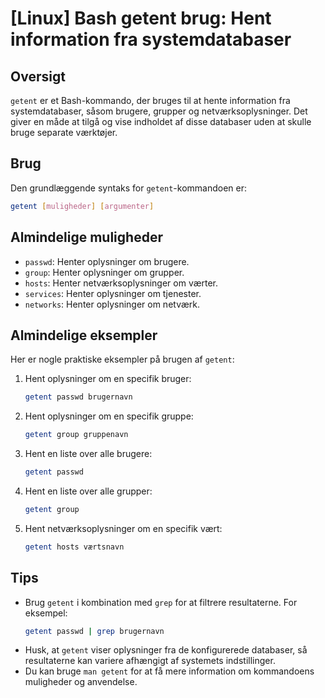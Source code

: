 # [Linux] Bash getent brug: Hent information fra systemdatabaser

## Oversigt
`getent` er et Bash-kommando, der bruges til at hente information fra systemdatabaser, såsom brugere, grupper og netværksoplysninger. Det giver en måde at tilgå og vise indholdet af disse databaser uden at skulle bruge separate værktøjer.

## Brug
Den grundlæggende syntaks for `getent`-kommandoen er:

```bash
getent [muligheder] [argumenter]
```

## Almindelige muligheder
- `passwd`: Henter oplysninger om brugere.
- `group`: Henter oplysninger om grupper.
- `hosts`: Henter netværksoplysninger om værter.
- `services`: Henter oplysninger om tjenester.
- `networks`: Henter oplysninger om netværk.

## Almindelige eksempler
Her er nogle praktiske eksempler på brugen af `getent`:

1. Hent oplysninger om en specifik bruger:
   ```bash
   getent passwd brugernavn
   ```

2. Hent oplysninger om en specifik gruppe:
   ```bash
   getent group gruppenavn
   ```

3. Hent en liste over alle brugere:
   ```bash
   getent passwd
   ```

4. Hent en liste over alle grupper:
   ```bash
   getent group
   ```

5. Hent netværksoplysninger om en specifik vært:
   ```bash
   getent hosts værtsnavn
   ```

## Tips
- Brug `getent` i kombination med `grep` for at filtrere resultaterne. For eksempel:
  ```bash
  getent passwd | grep brugernavn
  ```
- Husk, at `getent` viser oplysninger fra de konfigurerede databaser, så resultaterne kan variere afhængigt af systemets indstillinger.
- Du kan bruge `man getent` for at få mere information om kommandoens muligheder og anvendelse.